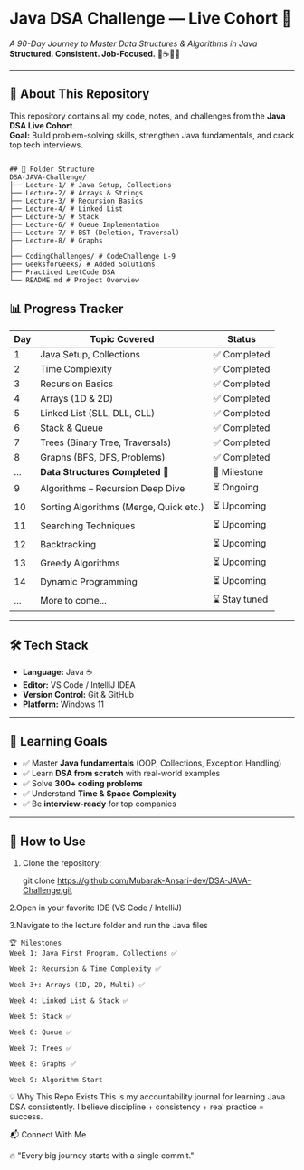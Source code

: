 # **Java DSA Challenge — Live Cohort 🚀**
*A 90-Day Journey to Master Data Structures & Algorithms in Java*  
**Structured. Consistent. Job-Focused.** 🌱☕💭😊

---

## 📌 About This Repository
This repository contains all my code, notes, and challenges from the **Java DSA Live Cohort**.  
**Goal:** Build problem-solving skills, strengthen Java fundamentals, and crack top tech interviews.

```

## 📂 Folder Structure
DSA-JAVA-Challenge/
├── Lecture-1/ # Java Setup, Collections
├── Lecture-2/ # Arrays & Strings
├── Lecture-3/ # Recursion Basics
├── Lecture-4/ # Linked List
├── Lecture-5/ # Stack
├── Lecture-6/ # Queue Implementation
├── Lecture-7/ # BST (Deletion, Traversal)
├── Lecture-8/ # Graphs
│
├── CodingChallenges/ # CodeChallenge L-9
├── GeeksforGeeks/ # Added Solutions
├── Practiced LeetCode DSA
└── README.md # Project Overview

```

## 📊 Progress Tracker  

| Day  | Topic Covered                          | Status      |
|------|----------------------------------------|-------------|
| 1    | Java Setup, Collections                | ✅ Completed |
| 2    | Time Complexity                        | ✅ Completed |
| 3    | Recursion Basics                       | ✅ Completed |
| 4    | Arrays (1D & 2D)                       | ✅ Completed |
| 5    | Linked List (SLL, DLL, CLL)            | ✅ Completed |
| 6    | Stack & Queue                          | ✅ Completed |
| 7    | Trees (Binary Tree, Traversals)        | ✅ Completed |
| 8    | Graphs (BFS, DFS, Problems)            | ✅ Completed |
| ...  | **Data Structures Completed 🎉**        | 🏁 Milestone |
| 9    | Algorithms – Recursion Deep Dive       | ⏳ Ongoing   |
| 10   | Sorting Algorithms (Merge, Quick etc.) | ⏳ Upcoming  |
| 11   | Searching Techniques                   | ⏳ Upcoming  |
| 12   | Backtracking                           | ⏳ Upcoming  |
| 13   | Greedy Algorithms                      | ⏳ Upcoming  |
| 14   | Dynamic Programming                    | ⏳ Upcoming  |
| ...  | More to come...                        | ⌛ Stay tuned|

---

## 🛠 Tech Stack
- **Language:** Java ☕  
- **Editor:** VS Code / IntelliJ IDEA  
- **Version Control:** Git & GitHub  
- **Platform:** Windows 11  

---

## 🎯 Learning Goals
- ✅ Master **Java fundamentals** (OOP, Collections, Exception Handling)
- ✅ Learn **DSA from scratch** with real-world examples
- ✅ Solve **300+ coding problems**
- ✅ Understand **Time & Space Complexity**
- ✅ Be **interview-ready** for top companies

---

## 🚀 How to Use
1. Clone the repository:

   git clone https://github.com/Mubarak-Ansari-dev/DSA-JAVA-Challenge.git

2.Open in your favorite IDE (VS Code / IntelliJ)

3.Navigate to the lecture folder and run the Java files

```
🏆 Milestones
Week 1: Java First Program, Collections ✅

Week 2: Recursion & Time Complexity ✅

Week 3+: Arrays (1D, 2D, Multi) ✅

Week 4: Linked List & Stack ✅

Week 5: Stack ✅

Week 6: Queue ✅

Week 7: Trees ✅

Week 8: Graphs ✅

Week 9: Algorithm Start

```
💡 Why This Repo Exists
This is my accountability journal for learning Java DSA consistently.
I believe discipline + consistency + real practice = success.

📬 Connect With Me


🔥 "Every big journey starts with a single commit."

